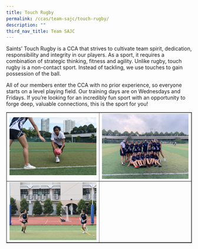 ```yaml
---
title: Touch Rugby
permalink: /ccas/team-sajc/touch-rugby/
description: ""
third_nav_title: Team SAJC
---
```

<p>Saints&rsquo; Touch Rugby is a CCA that strives to cultivate team spirit, dedication, responsibility and integrity in our players. As a sport, it requires a combination of strategic thinking, fitness and agility. Unlike rugby, touch rugby is a non-contact sport. Instead of tackling, we use touches to gain possession of the ball.</p>
<p>All of our members enter the CCA with no prior experience, so everyone starts on a level playing field. Our training days are on Wednesdays and Fridays. If you&rsquo;re looking for an incredibly fun sport with an opportunity to forge deep, valuable connections, this is the sport for you!</p>
<table style="border-collapse: collapse; width: 100%;" border="1">
<tbody>
<tr>
<td style="width: 50%;"><img src="/images/tr1.jpg"></td>
<td style="width: 50%;"><img src="/images/tr2.jpeg"></td>
</tr>
<tr>
<td style="width: 50%;"><img src="/images/tr3.jpg"></td>
<td style="width: 50%;">&nbsp;</td>
</tr>
</tbody>
</table>